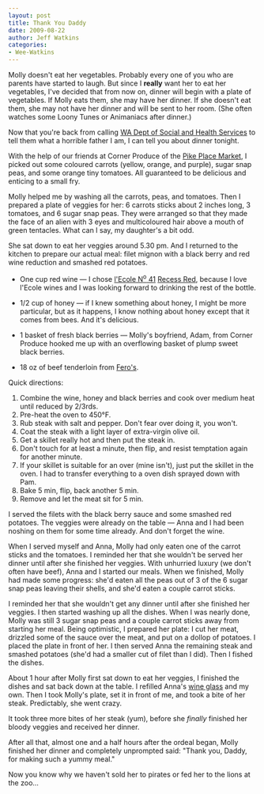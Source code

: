```yaml
---
layout: post
title: Thank You Daddy
date: 2009-08-22
author: Jeff Watkins
categories:
- Wee-Watkins
---
```


Molly doesn't eat her vegetables. Probably every one of you who are parents have started to laugh. But since I **really** want her to eat her vegetables, I've decided that from now on, dinner will begin with a plate of vegetables. If Molly eats them, she may have her dinner. If she doesn't eat them, she may not have her dinner and will be sent to her room. (She often watches some Loony Tunes or Animaniacs after dinner.)

Now that you're back from calling [WA Dept of Social and Health Services](http://www.dshs.wa.gov/) to tell them what a horrible father I am, I can tell you about dinner tonight.

With the help of our friends at Corner Produce of the [Pike Place Market](http://en.wikipedia.org/wiki/Pike_Place_Market), I picked out some coloured carrots (yellow, orange, and purple), sugar snap peas, and some orange tiny tomatoes. All guaranteed to be delicious and enticing to a small fry.

Molly helped me by washing all the carrots, peas, and tomatoes. Then I prepared a plate of veggies for her: 6 carrots sticks about 2 inches long, 3 tomatoes, and 6 sugar snap peas. They were arranged so that they made the face of an alien with 3 eyes and multicoloured hair above a mouth of green tentacles. What can I say, my daughter's a bit odd.

She sat down to eat her veggies around 5.30 pm. And I returned to the kitchen to prepare our actual meal: filet mignon with a black berry and red wine reduction and smashed red potatoes.

* One cup red wine — I chose [l'Ecole N<sup>o</sup> 41](http://www.lecole.com/) [Recess Red](http://www.lecole.com/product.php?products_id=1146), because I love l'Ecole wines and I was looking forward to drinking the rest of the bottle.

* 1/2 cup of honey — if I knew something about honey, I might be more particular, but as it happens, I know nothing about honey except that it comes from bees. And it's delicious.

* 1 basket of fresh black berries — Molly's boyfriend, Adam, from Corner Produce hooked me up with an overflowing basket of plump sweet black berries.

* 18 oz of beef tenderloin from [Fero's](http://www.yelp.com/biz/feros-meat-market-seattle).

Quick directions:

1. Combine the wine, honey and black berries and cook over medium heat until reduced by 2/3rds.
2. Pre-heat the oven to 450°F.
3. Rub steak with salt and pepper. Don't fear over doing it, you won't.
4. Coat the steak with a light layer of extra-virgin olive oil.
5. Get a skillet really hot and then put the steak in.
6. Don't touch for at least a minute, then flip, and resist temptation again for another minute.
7. If your skillet is suitable for an over (mine isn't), just put the skillet in the oven. I had to transfer everything to a oven dish sprayed down with Pam.
8. Bake 5 min, flip, back another 5 min.
9. Remove and let the meat sit for 5 min.

I served the filets with the black berry sauce and some smashed red potatoes. The veggies were already on the table — Anna and I had been noshing on them for some time already. And don't forget the wine.

When I served myself and Anna, Molly had only eaten one of the carrot sticks and the tomatoes. I reminded her that she wouldn't be served her dinner until after she finished her veggies. With unhurried luxury (we don't often have beef), Anna and I started our meals. When we finished, Molly had made some progress: she'd eaten all the peas out of 3 of the 6 sugar snap peas leaving their shells, and she'd eaten a couple carrot sticks.

I reminded her that she wouldn't get any dinner until after she finished her veggies. I then started washing up all the dishes. When I was nearly done, Molly was still 3 sugar snap peas and a couple carrot sticks away from starting her meal. Being optimistic, I prepared her plate: I cut her meat, drizzled some of the sauce over the meat, and put on a dollop of potatoes. I placed the plate in front of her. I then served Anna the remaining steak and smashed potatoes (she'd had a smaller cut of filet than I did). Then I fished the dishes.

About 1 hour after Molly first sat down to eat her veggies, I finished the dishes and sat back down at the table. I refilled Anna's [wine glass](http://www.ikea.com/us/en/catalog/products/10096907) and my own. Then I took Molly's plate, set it in front of me, and took a bite of her steak. Predictably, she went crazy.

It took three more bites of her steak (yum), before she _finally_ finished her bloody veggies and received her dinner.

After all that, almost one and a half hours after the ordeal began, Molly finished her dinner and completely unprompted said: "Thank you, Daddy, for making such a yummy meal."

Now you know why we haven't sold her to pirates or fed her to the lions at the zoo...